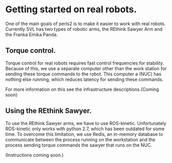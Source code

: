 # Getting started on real robots.

One of the main goals of perls2 is to make it easier to work with real robots. Currently SVL has two types of robotic arms, the REthink Sawyer Arm and the Franka Emika Panda.


## Torque control.

Torque control for real robots requires fast control frequencies for stability. Because of this, we use a separate computer other than the work station for sending these torque commands to the robot. This computer a (NUC) has nothing else running, which reduces latency for sending these commands.

For more information on this see the infrastructure descriptions.(Coming soon)

## Using the REthink Sawyer.

To use the REthink Sawyer arms, we have to use ROS-kinetic. Unfortunately ROS-kinetic only works with python 2.7, which has been outdated for some time. To overcome this limitation, we use Redis, an in-memory database to communicate between the process running on the workstation and the process sending torque commands the sawyer that runs on the NUC.

(Instructions coming soon.)
